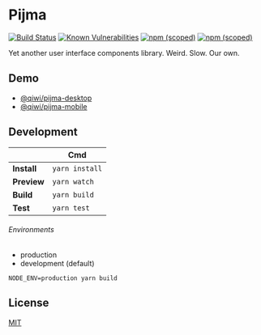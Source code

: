 # Pijma

[![Build Status](https://travis-ci.com/qiwi/pijma.svg?branch=master)](https://travis-ci.com/qiwi/pijma)
[![Known Vulnerabilities](https://snyk.io/test/github/qiwi/pijma/badge.svg)](https://snyk.io/test/github/qiwi/pijma)
[![npm (scoped)](https://img.shields.io/npm/v/@qiwi/pijma-desktop?label=%40qiwi%2Fpijma-desktop&color=39f)](https://www.npmjs.com/package/@qiwi/pijma-desktop)
[![npm (scoped)](https://img.shields.io/npm/v/@qiwi/pijma-mobile?label=%40qiwi%2Fpijma-mobile&color=39f)](https://www.npmjs.com/package/@qiwi/pijma-mobile)

Yet another user interface components library. Weird. Slow. Our own.

## Demo
* [@qiwi/pijma-desktop](https://qiwi.github.io/pijma/desktop)
* [@qiwi/pijma-mobile](https://qiwi.github.io/pijma/mobile)

## Development
|             | Cmd             |
| ---         | ---             |
| **Install** | `yarn install`  |
| **Preview** | `yarn watch`    |
| **Build**   | `yarn build`    |
| **Test**    | `yarn test`     |

###### Environments
* production
* development (default)

```
NODE_ENV=production yarn build
```

## License
[MIT](LICENSE)
